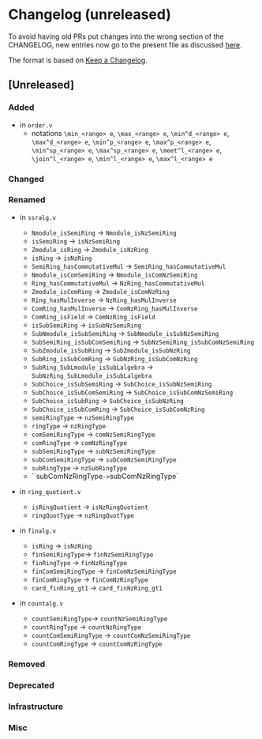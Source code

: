 # Changelog (unreleased)

To avoid having old PRs put changes into the wrong section of the CHANGELOG,
new entries now go to the present file as discussed
[here](https://github.com/math-comp/math-comp/wiki/Agenda-of-the-April-23rd-2019-meeting-9h30-to-12h30#avoiding-issues-with-changelog).

The format is based on [Keep a Changelog](https://keepachangelog.com/en/1.0.0/).

## [Unreleased]

### Added

- in `order.v`
  + notations `\min_<range> e`, `\max_<range> e`, `\min^d_<range> e`,
    `\max^d_<range> e`, `\min^p_<range> e`, `\max^p_<range> e`,
    `\min^sp_<range> e`, `\max^sp_<range> e`, `\meet^l_<range> e`,
    `\join^l_<range> e`, `\min^l_<range> e`, `\max^l_<range> e`

### Changed

### Renamed

- in `ssralg.v`
	+ `Nmodule_isSemiRing` -> `Nmodule_isNzSemiRing`
	+ `isSemiRing` -> `isNzSemiRing`
	+ `Zmodule_isRing` -> `Zmodule_isNzRing`
	+ `isRing` -> `isNzRing`
	+ `SemiRing_hasCommutativeMul` -> `SemiRing_hasCommutativeMul`
	+ `Nmodule_isComSemiRing` -> `Nmodule_isComNzSemiRing`
	+ `Ring_hasCommutativeMul` -> `NzRing_hasCommutativeMul`
	+ `Zmodule_isComRing` -> `Zmodule_isComNzRing`
	+ `Ring_hasMulInverse` -> `NzRing_hasMulInverse`
	+ `ComRing_hasMulInverse` -> `ComNzRing_hasMulInverse`
	+ `ComRing_isField` -> `ComNzRing_isField`
	+ `isSubSemiRing` -> `isSubNzSemiRing`
	+ `SubNmodule_isSubSemiRing` -> `SubNmodule_isSubNzSemiRing`
	+ `SubSemiRing_isSubComSemiRing` -> `SubNzSemiRing_isSubComNzSemiRing`
	+ `SubZmodule_isSubRing` -> `SubZmodule_isSubNzRing`
	+ `SubRing_isSubComRing` -> `SubNzRing_isSubComNzRing`
	+ `SubRing_SubLmodule_isSubLalgebra` -> `SubNzRing_SubLmodule_isSubLalgebra`
	+ `SubChoice_isSubSemiRing` -> `SubChoice_isSubNzSemiRing`
	+ `SubChoice_isSubComSemiRing` -> `SubChoice_isSubComNzSemiRing`
	+ `SubChoice_isSubRing` -> `SubChoice_isSubNzRing`
	+ `SubChoice_isSubComRing` -> `SubChoice_isSubComNzRing`
	+ `semiRingType` -> `nzSemiRingType`
	+ `ringType` -> `nzRingType`
	+ `comSemiRingType` -> `comNzSemiRingType`
	+ `comRingType` -> `comNzRingType`
	+ `subSemiRingType` -> `subNzSemiRingType`
	+ `subComSemiRingType` -> `subComNzSemiRingType`
	+ `subRingType` -> `nzSubRingType`
	+ ``subComNzRingType` -> `subComNzRingType`

- in `ring_quotient.v`
	+ `isRingQuotient` -> `isNzRingQuotient`
	+ `ringQuotType` -> `nzRingQuotType`

- in `finalg.v`
	+ `isRing` -> `isNzRing`
	+ `finSemiRingType`-> `finNzSemiRingType`
	+ `finRingType` -> `finNzRingType`
	+ `finComSemiRingType` -> `finComNzSemiRingType`
	+ `finComRingType` -> `finComNzRingType`
	+ `card_finRing_gt1` -> `card_finNzRing_gt1`

- in `countalg.v`
	+ `countSemiRingType`-> `countNzSemiRingType`
	+ `countRingType` -> `countNzRingType`
	+ `countComSemiRingType` -> `countComNzSemiRingType`
	+ `countComRingType` -> `countComNzRingType`


### Removed

### Deprecated

### Infrastructure

### Misc
